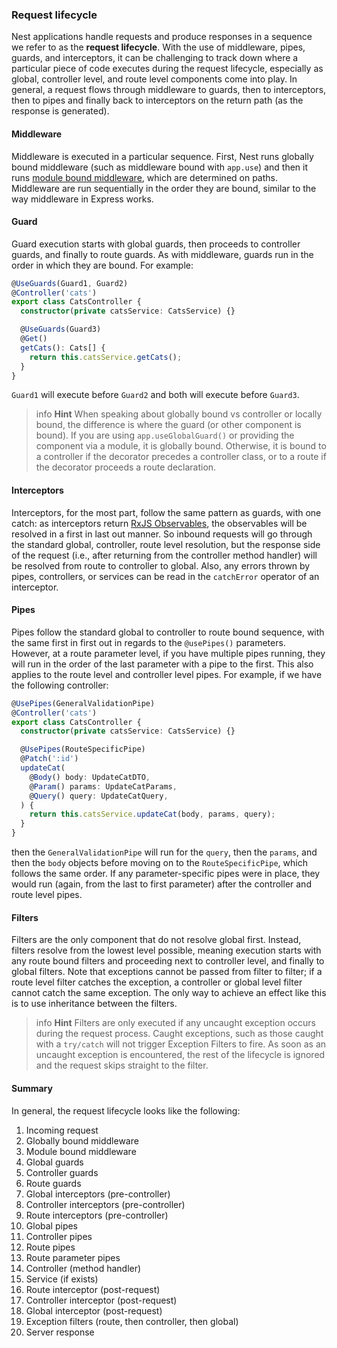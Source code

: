 ### Request lifecycle

Nest applications handle requests and produce responses in a sequence we refer to as the **request lifecycle**. With the use of middleware, pipes, guards, and interceptors, it can be challenging to track down where a particular piece of code executes during the request lifecycle, especially as global, controller level, and route level components come into play. In general, a request flows through middleware to guards, then to interceptors, then to pipes and finally back to interceptors on the return path (as the response is generated).

#### Middleware

Middleware is executed in a particular sequence. First, Nest runs globally bound middleware (such as middleware bound with `app.use`) and then it runs [module bound middleware](/middleware), which are determined on paths. Middleware are run sequentially in the order they are bound, similar to the way middleware in Express works.

#### Guard

Guard execution starts with global guards, then proceeds to controller guards, and finally to route guards. As with middleware, guards run in the order in which they are bound. For example:

```typescript
@UseGuards(Guard1, Guard2)
@Controller('cats')
export class CatsController {
  constructor(private catsService: CatsService) {}

  @UseGuards(Guard3)
  @Get()
  getCats(): Cats[] {
    return this.catsService.getCats();
  }
}
```

`Guard1` will execute before `Guard2` and both will execute before `Guard3`.

> info **Hint** When speaking about globally bound vs controller or locally bound, the difference is where the guard (or other component is bound). If you are using `app.useGlobalGuard()` or providing the component via a module, it is globally bound. Otherwise, it is bound to a controller if the decorator precedes a controller class, or to a route if the decorator proceeds a route declaration.

#### Interceptors

Interceptors, for the most part, follow the same pattern as guards, with one catch: as interceptors return [RxJS Observables](https://github.com/ReactiveX/rxjs), the observables will be resolved in a first in last out manner. So inbound requests will go through the standard global, controller, route level resolution, but the response side of the request (i.e., after returning from the controller method handler) will be resolved from route to controller to global. Also, any errors thrown by pipes, controllers, or services can be read in the `catchError` operator of an interceptor.

#### Pipes

Pipes follow the standard global to controller to route bound sequence, with the same first in first out in regards to the `@usePipes()` parameters. However, at a route parameter level, if you have multiple pipes running, they will run in the order of the last parameter with a pipe to the first. This also applies to the route level and controller level pipes. For example, if we have the following controller:

```typescript
@UsePipes(GeneralValidationPipe)
@Controller('cats')
export class CatsController {
  constructor(private catsService: CatsService) {}

  @UsePipes(RouteSpecificPipe)
  @Patch(':id')
  updateCat(
    @Body() body: UpdateCatDTO,
    @Param() params: UpdateCatParams,
    @Query() query: UpdateCatQuery,
  ) {
    return this.catsService.updateCat(body, params, query);
  }
}
```

then the `GeneralValidationPipe` will run for the `query`, then the `params`, and then the `body` objects before moving on to the `RouteSpecificPipe`, which follows the same order. If any parameter-specific pipes were in place, they would run (again, from the last to first parameter) after the controller and route level pipes.

#### Filters

Filters are the only component that do not resolve global first. Instead, filters resolve from the lowest level possible, meaning execution starts with any route bound filters and proceeding next to controller level, and finally to global filters. Note that exceptions cannot be passed from filter to filter; if a route level filter catches the exception, a controller or global level filter cannot catch the same exception. The only way to achieve an effect like this is to use inheritance between the filters.

> info **Hint** Filters are only executed if any uncaught exception occurs during the request process. Caught exceptions, such as those caught with a `try/catch` will not trigger Exception Filters to fire. As soon as an uncaught exception is encountered, the rest of the lifecycle is ignored and the request skips straight to the filter.

#### Summary

In general, the request lifecycle looks like the following:

1. Incoming request
1. Globally bound middleware
1. Module bound middleware
1. Global guards
1. Controller guards
1. Route guards
1. Global interceptors (pre-controller)
1. Controller interceptors (pre-controller)
1. Route interceptors (pre-controller)
1. Global pipes
1. Controller pipes
1. Route pipes
1. Route parameter pipes
1. Controller (method handler)
1. Service (if exists)
1. Route interceptor (post-request)
1. Controller interceptor (post-request)
1. Global interceptor (post-request)
1. Exception filters (route, then controller, then global)
1. Server response
